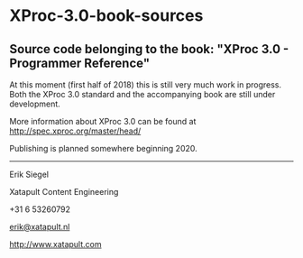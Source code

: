 # XProc-3.0-book-sources
## Source code belonging to the book: "XProc 3.0 - Programmer Reference"

At this moment (first half of 2018) this is still very much work in progress. Both the XProc 3.0 standard and the accompanying book are still under development.

More information about XProc 3.0 can be found at http://spec.xproc.org/master/head/

Publishing is planned somewhere beginning 2020.

----

Erik Siegel

Xatapult Content Engineering

+31 6 53260792

erik@xatapult.nl

http://www.xatapult.com
